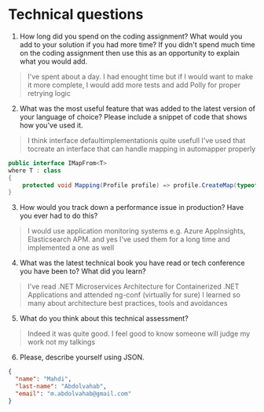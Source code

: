 # Technical questions

 1.  How long did you spend on the coding assignment? What would you add to your solution if you had more time? If you didn't spend much time on the coding assignment then use this as an opportunity to explain what you would add.
 
> I've spent about a day. I had enought time but if I would want to make it more complete, I would add more tests and add Polly for proper retrying logic

 2. What was the most useful feature that was added to the latest version of your language of choice? Please include a snippet of code that shows how you've used it.
 > I think interface defaultimplementationis quite usefull
 > I've used that tocreate an interface that can handle mapping in automapper properly
 
```c#
public interface IMapFrom<T>
where T : class
{
    protected void Mapping(Profile profile) => profile.CreateMap(typeof(T), GetType());
}
```
3.  How would you track down a performance issue in production? Have you ever had to do this? 
 > I would use application monitoring systems e.g. Azure AppInsights, Elasticsearch APM. and yes I've used them for a long time and implemented a one as well
 
4. What was the latest technical book you have read or tech conference you have been to? What did you learn?

> I've read .NET Microservices Architecture for Containerized .NET Applications and attended ng-conf (virtually for sure)
> I learned so many about architecture best practices, tools and avoidances 

5. What do you think about this technical assessment?
> Indeed it was quite good. I feel good to know someone will judge my work not my talkings 

6. Please, describe yourself using JSON.
```json
{
  "name": "Mahdi",
  "last-name": "Abdolvahab",
  "email": "m.abdolvahab@gmail.com"
}
```
